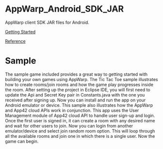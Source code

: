 AppWarp_Android_SDK_JAR
=======================

AppWarp client SDK JAR files for Android.

[Getting Started](https://github.com/shephertz/AppWarp_JAVA_SDK_JAR/wiki/Getting-Started)

[Reference](https://github.com/shephertz/AppWarp_JAVA_SDK_JAR/wiki/Reference)

Sample
========
The sample game included provides a great way to getting started with building your own games using AppWarp. The Tic Tac Toe sample illustrates how
to create rooms/join rooms and how the game play progresses inside the room.
After setting up the project in Eclipse IDE, you will first need to update the Api and Secret Key pair in Constants.java with the one you received
after signing up. Now you can install and run the app on your Android emulator or device.
This sample also illustrates how the AppWarp and App42 cloud APIs work in conjunction. This app uses the User Management module of App42 cloud API to 
handle user sign-up and login.
Once the first user is signed in, it can create a room with any desired name and wait for other users to join. Now you can login from another emulator/device
and select join random room option. This will loop through all the available rooms and join one in which there is a single user. Now the game can begin.
